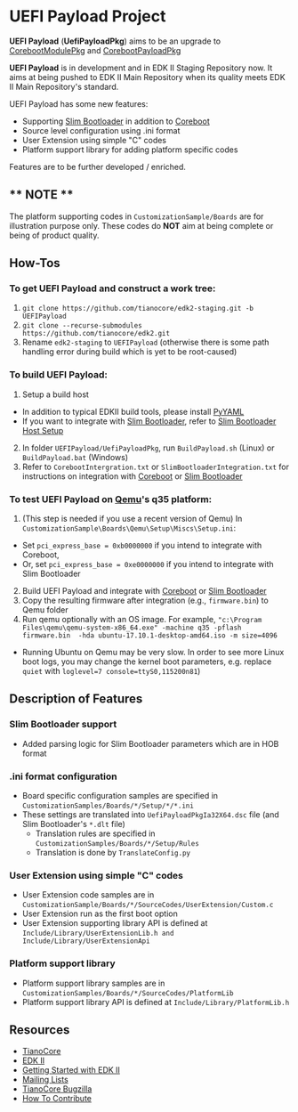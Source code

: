# UEFI Payload Project

**UEFI Payload** (**UefiPayloadPkg**) aims to be an upgrade to [CorebootModulePkg](https://github.com/tianocore/edk2/tree/master/CorebootModulePkg) and [CorebootPayloadPkg](https://github.com/tianocore/edk2/tree/master/CorebootPayloadPkg)

**UEFI Payload** is in development and in EDK II Staging Repository now. It aims at being pushed to EDK II Main Repository when its quality meets EDK II Main Repository's standard.

UEFI Payload has some new features:
* Supporting [Slim Bootloader](https://github.com/slimbootloader/slimbootloader) in addition to [Coreboot](https://www.coreboot.org/)
* Source level configuration using .ini format
* User Extension using simple "C" codes
* Platform support library for adding platform specific codes

Features are to be further developed / enriched.

## ** NOTE **
The platform supporting codes in `CustomizationSample/Boards` are for illustration purpose only. These codes do **NOT** aim at being complete or being of product quality.

## How-Tos

### To get UEFI Payload and construct a work tree:

1. `git clone https://github.com/tianocore/edk2-staging.git -b UEFIPayload`
2. `git clone --recurse-submodules https://github.com/tianocore/edk2.git`
3. Rename `edk2-staging` to `UEFIPayload` (otherwise there is some path handling error during build which is yet to be root-caused)

### To build UEFI Payload:

1. Setup a build host 
  - In addition to typical EDKII build tools, please install [PyYAML](https://pyyaml.org/)
  - If you want to integrate with [Slim Bootloader](https://github.com/slimbootloader/slimbootloader), refer to [Slim Bootloader Host Setup](https://slimbootloader.github.io/getting-started/build-host-setup.html)
2. In folder `UEFIPayload/UefiPayloadPkg`, run `BuildPayload.sh` (Linux) or `BuildPayload.bat` (Windows)
3. Refer to `CorebootIntergration.txt` or `SlimBootloaderIntegration.txt` for instructions on integration with [Coreboot](https://www.coreboot.org/) or [Slim Bootloader](https://github.com/slimbootloader/slimbootloader)

### To test UEFI Payload on [Qemu](https://www.qemu.org/)'s q35 platform:
1. (This step is needed if you use a recent version of Qemu) In `CustomizationSample\Boards\Qemu\Setup\Miscs\Setup.ini`:
  - Set `pci_express_base = 0xb0000000` if you intend to integrate with Coreboot, 
  - Or, set `pci_express_base = 0xe0000000` if you intend to integrate with Slim Bootloader
2. Build UEFI Payload and integrate with [Coreboot](https://www.coreboot.org/) or [Slim Bootloader](https://github.com/slimbootloader/slimbootloader) 
3. Copy the resulting firmware after integration (e.g., `firmware.bin`) to Qemu folder
4. Run qemu optionally with an OS image. 
   For example, 
  `"c:\Program Files\qemu\qemu-system-x86_64.exe" -machine q35 -pflash firmware.bin  -hda ubuntu-17.10.1-desktop-amd64.iso -m size=4096`
  - Running Ubuntu on Qemu may be very slow. In order to see more Linux boot logs, you may change the kernel boot parameters, e.g. replace `quiet` with `loglevel=7 console=ttyS0,115200n81`)

## Description of Features

### Slim Bootloader support
* Added parsing logic for Slim Bootloader parameters which are in HOB format

### .ini format configuration
* Board specific configuration samples are specified in `CustomizationSamples/Boards/*/Setup/*/*.ini`
* These settings are translated into `UefiPayloadPkgIa32X64.dsc` file (and Slim Bootloader's `*.dlt` file)
  * Translation rules are specified in `CustomizationSamples/Boards/*/Setup/Rules`
  * Translation is done by `TranslateConfig.py`

### User Extension using simple "C" codes
* User Extension code samples are in `CustomizationSample/Boards/*/SourceCodes/UserExtension/Custom.c`
* User Extension run as the first boot option
* User Extension supporting library API is defined at `Include/Library/UserExtensionLib.h and Include/Library/UserExtensionApi`

### Platform support library
* Platform support library samples are in `CustomizationSamples/Boards/*/SourceCodes/PlatformLib`
* Platform support library API is defined at `Include/Library/PlatformLib.h`

## Resources

* [TianoCore](http://www.tianocore.org)
* [EDK II](https://github.com/tianocore/tianocore.github.io/wiki/EDK-II)
* [Getting Started with EDK II](https://github.com/tianocore/tianocore.github.io/wiki/Getting-Started-with-EDK-II)
* [Mailing Lists](https://github.com/tianocore/tianocore.github.io/wiki/Mailing-Lists)
* [TianoCore Bugzilla](https://bugzilla.tianocore.org)
* [How To Contribute](https://github.com/tianocore/tianocore.github.io/wiki/How-To-Contribute)
